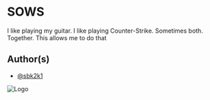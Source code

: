 # SOWS

I like playing my guitar. I like playing Counter-Strike. Sometimes both. Together.
This allows me to do that

## Author(s)

- [@sbk2k1](https://www.github.com/sbk2k1)

![Logo](https://github.com/sbk2k1/SOWS/blob/master/screenshots/logo.png)
